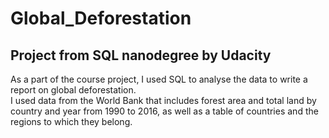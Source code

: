 # Global_Deforestation
## Project from SQL nanodegree by Udacity
As a part of the course project, I used SQL to analyse the data to write a report on global deforestation.  
I used data from the World Bank that includes forest area and total land by country and year from 1990 to 2016, as well as a table of countries and the regions to which they belong.
